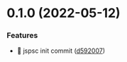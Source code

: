 # 0.1.0 (2022-05-12)


### Features

* 🎸 jspsc init commit ([d592007](https://github.com/mjancarik/jspsc/commit/d5920075da0201c8c246c7098a8edf407a25f8e3))



